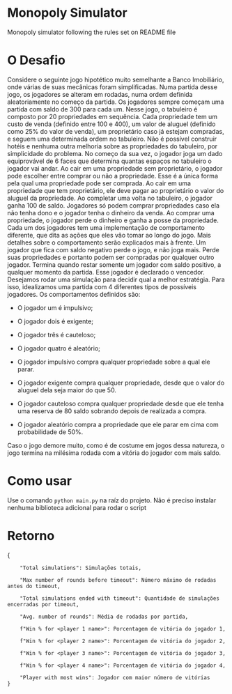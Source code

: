 # Monopoly Simulator
Monopoly simulator following the rules set on README file

# O Desafio
Considere o seguinte jogo hipotético muito semelhante a Banco Imobiliário, onde várias de suas mecânicas
foram simplificadas. Numa partida desse jogo, os jogadores se alteram em rodadas, numa ordem definida
aleatoriamente no começo da partida. Os jogadores sempre começam uma partida com saldo de 300 para
cada um.
Nesse jogo, o tabuleiro é composto por 20 propriedades em sequência. Cada propriedade tem um custo de
venda (definido entre 100 e 400), um valor de aluguel (definido como 25% do valor de venda), um proprietário caso já estejam compradas, e seguem uma determinada ordem no
tabuleiro. Não é possível construir hotéis e nenhuma outra melhoria sobre as propriedades do tabuleiro, por
simplicidade do problema.
No começo da sua vez, o jogador joga um dado equiprovável de 6 faces que determina quantas espaços no
tabuleiro o jogador vai andar.
Ao cair em uma propriedade sem proprietário, o jogador pode escolher entre comprar ou não a
propriedade. Esse é a única forma pela qual uma propriedade pode ser comprada.
Ao cair em uma propriedade que tem proprietário, ele deve pagar ao proprietário o valor do aluguel da
propriedade.
Ao completar uma volta no tabuleiro, o jogador ganha 100 de saldo.
Jogadores só podem comprar propriedades caso ela não tenha dono e o jogador tenha o dinheiro da venda.
Ao comprar uma propriedade, o jogador perde o dinheiro e ganha a posse da propriedade.
Cada um dos jogadores tem uma implementação de comportamento diferente, que dita as ações que eles
vão tomar ao longo do jogo. Mais detalhes sobre o comportamento serão explicados mais à frente.
Um jogador que fica com saldo negativo perde o jogo, e não joga mais. Perde suas propriedades e portanto
podem ser compradas por qualquer outro jogador.
Termina quando restar somente um jogador com saldo positivo, a qualquer momento da partida. Esse jogador
é declarado o vencedor.
Desejamos rodar uma simulação para decidir qual a melhor estratégia. Para isso, idealizamos uma partida
com 4 diferentes tipos de possíveis jogadores. Os comportamentos definidos são:
- O jogador um é impulsivo;
- O jogador dois é exigente;
- O jogador três é cauteloso;
- O jogador quatro é aleatório;


- O jogador impulsivo compra qualquer propriedade sobre a qual ele parar.
- O jogador exigente compra qualquer propriedade, desde que o valor do aluguel dela seja maior do que 50.
- O jogador cauteloso compra qualquer propriedade desde que ele tenha uma reserva de 80 saldo sobrando
depois de realizada a compra.
- O jogador aleatório compra a propriedade que ele parar em cima com probabilidade de 50%.

Caso o jogo demore muito, como é de costume em jogos dessa natureza, o jogo termina na milésima rodada
com a vitória do jogador com mais saldo.

# Como usar
Use o comando `python main.py` na raíz do projeto. Não é preciso instalar nenhuma biblioteca adicional para rodar o script

# Retorno
{

        "Total simulations": Simulações totais,

        "Max number of rounds before timeout": Número máximo de rodadas antes do timeout,

        "Total simulations ended with timeout": Quantidade de simulações encerradas por timeout,

        "Avg. number of rounds": Média de rodadas por partida,

        f"Win % for <player 1 name>": Porcentagem de vitória do jogador 1,

        f"Win % for <player 2 name>": Porcentagem de vitória do jogador 2,

        f"Win % for <player 3 name>": Porcentagem de vitória do jogador 3,

        f"Win % for <player 4 name>": Porcentagem de vitória do jogador 4,

        "Player with most wins": Jogador com maior número de vitórias
    }